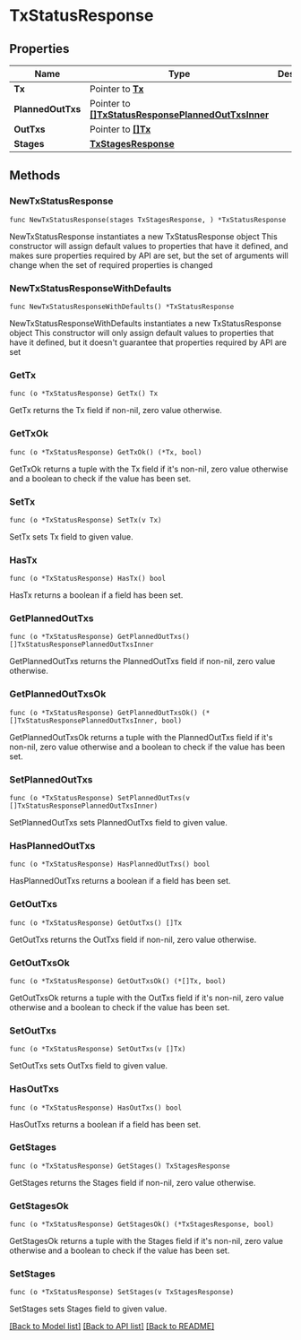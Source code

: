# TxStatusResponse

## Properties

Name | Type | Description | Notes
------------ | ------------- | ------------- | -------------
**Tx** | Pointer to [**Tx**](Tx.md) |  | [optional] 
**PlannedOutTxs** | Pointer to [**[]TxStatusResponsePlannedOutTxsInner**](TxStatusResponsePlannedOutTxsInner.md) |  | [optional] 
**OutTxs** | Pointer to [**[]Tx**](Tx.md) |  | [optional] 
**Stages** | [**TxStagesResponse**](TxStagesResponse.md) |  | 

## Methods

### NewTxStatusResponse

`func NewTxStatusResponse(stages TxStagesResponse, ) *TxStatusResponse`

NewTxStatusResponse instantiates a new TxStatusResponse object
This constructor will assign default values to properties that have it defined,
and makes sure properties required by API are set, but the set of arguments
will change when the set of required properties is changed

### NewTxStatusResponseWithDefaults

`func NewTxStatusResponseWithDefaults() *TxStatusResponse`

NewTxStatusResponseWithDefaults instantiates a new TxStatusResponse object
This constructor will only assign default values to properties that have it defined,
but it doesn't guarantee that properties required by API are set

### GetTx

`func (o *TxStatusResponse) GetTx() Tx`

GetTx returns the Tx field if non-nil, zero value otherwise.

### GetTxOk

`func (o *TxStatusResponse) GetTxOk() (*Tx, bool)`

GetTxOk returns a tuple with the Tx field if it's non-nil, zero value otherwise
and a boolean to check if the value has been set.

### SetTx

`func (o *TxStatusResponse) SetTx(v Tx)`

SetTx sets Tx field to given value.

### HasTx

`func (o *TxStatusResponse) HasTx() bool`

HasTx returns a boolean if a field has been set.

### GetPlannedOutTxs

`func (o *TxStatusResponse) GetPlannedOutTxs() []TxStatusResponsePlannedOutTxsInner`

GetPlannedOutTxs returns the PlannedOutTxs field if non-nil, zero value otherwise.

### GetPlannedOutTxsOk

`func (o *TxStatusResponse) GetPlannedOutTxsOk() (*[]TxStatusResponsePlannedOutTxsInner, bool)`

GetPlannedOutTxsOk returns a tuple with the PlannedOutTxs field if it's non-nil, zero value otherwise
and a boolean to check if the value has been set.

### SetPlannedOutTxs

`func (o *TxStatusResponse) SetPlannedOutTxs(v []TxStatusResponsePlannedOutTxsInner)`

SetPlannedOutTxs sets PlannedOutTxs field to given value.

### HasPlannedOutTxs

`func (o *TxStatusResponse) HasPlannedOutTxs() bool`

HasPlannedOutTxs returns a boolean if a field has been set.

### GetOutTxs

`func (o *TxStatusResponse) GetOutTxs() []Tx`

GetOutTxs returns the OutTxs field if non-nil, zero value otherwise.

### GetOutTxsOk

`func (o *TxStatusResponse) GetOutTxsOk() (*[]Tx, bool)`

GetOutTxsOk returns a tuple with the OutTxs field if it's non-nil, zero value otherwise
and a boolean to check if the value has been set.

### SetOutTxs

`func (o *TxStatusResponse) SetOutTxs(v []Tx)`

SetOutTxs sets OutTxs field to given value.

### HasOutTxs

`func (o *TxStatusResponse) HasOutTxs() bool`

HasOutTxs returns a boolean if a field has been set.

### GetStages

`func (o *TxStatusResponse) GetStages() TxStagesResponse`

GetStages returns the Stages field if non-nil, zero value otherwise.

### GetStagesOk

`func (o *TxStatusResponse) GetStagesOk() (*TxStagesResponse, bool)`

GetStagesOk returns a tuple with the Stages field if it's non-nil, zero value otherwise
and a boolean to check if the value has been set.

### SetStages

`func (o *TxStatusResponse) SetStages(v TxStagesResponse)`

SetStages sets Stages field to given value.



[[Back to Model list]](../README.md#documentation-for-models) [[Back to API list]](../README.md#documentation-for-api-endpoints) [[Back to README]](../README.md)


